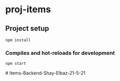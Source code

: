 # proj-items

## Project setup
```
npm install
```

### Compiles and hot-reloads for development
```
npm start
```
#   I t e m s - B a c k e n d - S h a y - E l b a z - 2 1 - 5 - 2 1  
 